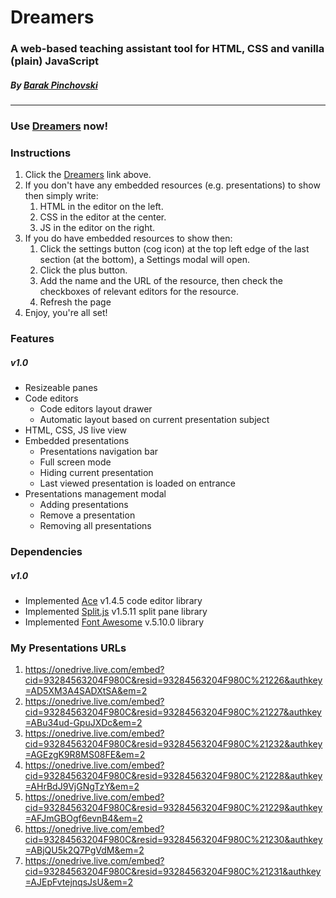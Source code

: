 # Dreamers
### A web-based teaching assistant tool for HTML, CSS and vanilla (plain) JavaScript
##### By [Barak Pinchovski](https://github.com/barakpinchovski) 

----

### Use [Dreamers](https://barakpinchovski.github.io/dreamers) now!
 
### Instructions
1. Click the [Dreamers](https://barakpinchovski.github.io/dreamers) link above.
1. If you don't have any embedded resources (e.g. presentations) to show then simply write:
    1. HTML in the editor on the left.
    1. CSS in the editor at the center.
    1. JS in the editor on the right.
 1. If you do have embedded resources to show then:
    1. Click the settings button (cog icon) at the top left edge of the last section (at the bottom), a Settings modal will open.
    1. Click the plus button.
    1. Add the name and the URL of the resource, then check the checkboxes of relevant editors for the resource.
    1. Refresh the page
  1. Enjoy, you're all set! 

### Features
##### v1.0
- Resizeable panes
- Code editors
    - Code editors layout drawer
    - Automatic layout based on current presentation subject
- HTML, CSS, JS live view
- Embedded presentations
    - Presentations navigation bar
    - Full screen mode
    - Hiding current presentation
    - Last viewed presentation is loaded on entrance
- Presentations management modal
    - Adding presentations
    - Remove a presentation
    - Removing all presentations

### Dependencies
##### v1.0
- Implemented [Ace](https://ace.c9.io/) v1.4.5 code editor library
- Implemented [Split.js](https://github.com/nathancahill/split/tree/master/packages/splitjs) v1.5.11 split pane library
- Implemented [Font Awesome](https://fontawesome.com) v.5.10.0 library

### My Presentations URLs
1. https://onedrive.live.com/embed?cid=93284563204F980C&resid=93284563204F980C%21226&authkey=AD5XM3A4SADXtSA&em=2
2. https://onedrive.live.com/embed?cid=93284563204F980C&resid=93284563204F980C%21227&authkey=ABu34ud-GpuJXDc&em=2
3. https://onedrive.live.com/embed?cid=93284563204F980C&resid=93284563204F980C%21232&authkey=AGEzgK9R8MS08FE&em=2
4. https://onedrive.live.com/embed?cid=93284563204F980C&resid=93284563204F980C%21228&authkey=AHrBdJ9VjGNgTzY&em=2
5. https://onedrive.live.com/embed?cid=93284563204F980C&resid=93284563204F980C%21229&authkey=AFJmGBOgf6evnB4&em=2
6. https://onedrive.live.com/embed?cid=93284563204F980C&resid=93284563204F980C%21230&authkey=ABjQU5k2Q7PgVdM&em=2
7. https://onedrive.live.com/embed?cid=93284563204F980C&resid=93284563204F980C%21231&authkey=AJEpFvtejnqsJsU&em=2